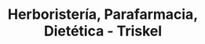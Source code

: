 ---
title: "Herboristería, Parafarmacia, Dietética - Triskel"
url: /soraluze-placencia-de-las-armas/herboristeria-parafarmacia-dietetica-triskel/
shop: herbolario
---